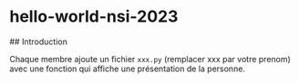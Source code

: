 # hello-world-nsi-2023

## Introduction

Chaque membre ajoute un fichier `xxx.py` (remplacer xxx par votre prenom) avec une fonction qui affiche une présentation de la personne.
